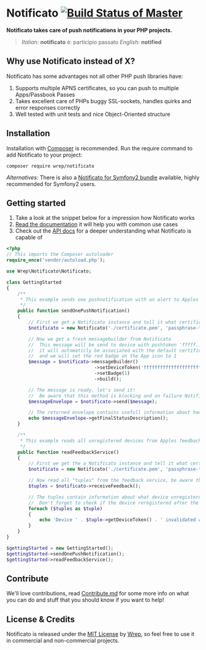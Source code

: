 # Notificato [![Build Status of Master](https://travis-ci.org/mac-cain13/notificato.png?branch=master)](https://travis-ci.org/mac-cain13/notificato)
**Notificato takes care of push notifications in your PHP projects.**

> *Italian:* **notificato** è: participio passato *English:* **notified**

## Why use Notificato instead of X?
Notificato has some advantages not all other PHP push libraries have:

1. Supports multiple APNS certificates, so you can push to multiple Apps/Passbook Passes
2. Takes excellent care of PHPs buggy SSL-sockets, handles quirks and error responses correctly
3. Well tested with unit tests and nice Object-Oriented structure

## Installation
Installation with [Composer](http://getcomposer.org) is recommended. Run the require command to add Notificato to your project:

`composer require wrep/notificato`

*Alternatives:*
There is also a [Notificato for Symfony2 bundle](https://github.com/mac-cain13/notificato-symfony) available, highly recommended for Symfony2 users.

## Getting started
1. Take a look at the snippet below for a impression how Notificato works
2. [Read the documentation](/doc/Readme.md) it will help you with common use cases
3. Check out the [API docs](http://mac-cain13.github.io/notificato/master/) for a deeper understanding what Notificato is capable of

```php
<?php
// This imports the Composer autoloader
require_once('vendor/autoload.php');

use Wrep\Notificato\Notificato;

class GettingStarted
{
	/**
	 * This example sends one pushnotification with an alert to Apples production push servers
	 */
	public function sendOnePushNotification()
	{
		// First we get a Notificato instance and tell it what certificate to use as default certificate
		$notificato = new Notificato('./certificate.pem', 'passphrase-to-use');

		// Now we get a fresh messagebuilder from Notificato
		//  This message will be send to device with pushtoken 'fffff...'
		//  it will automaticly be associated with the default certificate
		//  and we will set the red badge on the App icon to 1
		$message = $notificato->messageBuilder()
								->setDeviceToken('ffffffffffffffffffffffffffffffffffffffffffffffffffffffffffffffff')
								->setBadge(1)
								->build();

		// The message is ready, let's send it!
		//  Be aware that this method is blocking and on failure Notificato will retry a few times
		$messageEnvelope = $notificato->send($message);

		// The returned envelope contains usefull information about how many retries where needed and if sending succeeded
		echo $messageEnvelope->getFinalStatusDescription();
	}

	/**
	 * This example reads all unregistered devices from Apples feedback service
	 */
	public function readFeedbackService()
	{
		// First we get the a Notificato instance and tell it what certificate to use as default certificate
		$notificato = new Notificato('./certificate.pem', 'passphrase-to-use');

		// Now read all "tuples" from the feedback service, be aware that this method is blocking
		$tuples = $notificato->receiveFeedback();

		// The tuples contain information about what device unregistered and when it did unregister.
		//  Don't forget to check if the device reregistered after the "invaidated at" date!
		foreach ($tuples as $tuple)
		{
			echo 'Device ' . $tuple->getDeviceToken() . ' invalidated at ' . $tuple->getInvalidatedAt()->format(\DateTime::ISO8601) . PHP_EOL;
		}
	}
}

$gettingStarted = new GettingStarted();
$gettingStarted->sendOnePushNotification();
$gettingStarted->readFeedbackService();
```

## Contribute
We'll love contributions, read [Contribute.md](Contribute.md) for some more info on what you can do and stuff that you should know if you want to help!

## License & Credits
Notificato is released under the [MIT License](License) by [Wrep](http://www.wrep.nl/), so feel free to use it in commercial and non-commercial projects.
